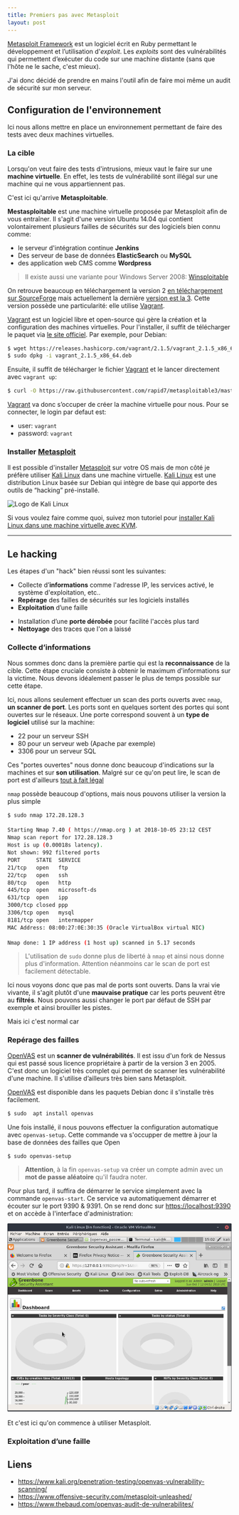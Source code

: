 ```yaml
---
title: Premiers pas avec Metasploit
layout: post
---
```


[Metasploit Framework][metasploit] est un logiciel écrit en Ruby permettant le développement et l’utilisation d'_exploit_. Les _exploits_ sont des vulnérabilités qui permettent d’exécuter du code sur une machine distante (sans que l'hôte ne le sache, c'est mieux).

J'ai donc décidé de prendre en mains l'outil afin de faire moi même un audit de sécurité sur mon serveur.

## Configuration de l'environnement

Ici nous allons mettre en place un environnement permettant de faire des tests avec deux machines virtuelles.

### La cible

Lorsqu'on veut faire des tests d'intrusions, mieux vaut le faire sur une **machine virtuelle**. En effet, les tests de vulnérabilité sont illégal sur une machine qui ne vous appartiennent pas.

C'est ici qu'arrive **Metasploitable**.

**Mestasploitable** est une machine virtuelle proposée par Metasploit afin de vous entraîner. Il s'agit d'une version Ubuntu 14.04 qui contient volontairement plusieurs failles de sécurités sur des logiciels bien connu comme:

- le serveur d'intégration continue **Jenkins**
- Des serveur de base de données **ElasticSearch** ou **MySQL**
- des application web CMS comme **Wordpress**

> Il existe aussi une variante pour Windows Server 2008: [Winsploitable][winsploitable]

On retrouve beaucoup en téléchargement la version 2 [en téléchargement sur SourceForge][metasploitable2] mais actuellement la dernière [version est la 3][metasploitable3]. Cette version possède une particularité: elle utilise [Vagrant][vagrant].

[Vagrant][vagrant] est un logiciel libre et open-source qui gère la création et la configuration des machines virtuelles. Pour l'installer, il suffit de télécharger le paquet via [le site officiel](https://www.vagrantup.com/downloads.html). Par exemple, pour Debian:

~~~bash
$ wget https://releases.hashicorp.com/vagrant/2.1.5/vagrant_2.1.5_x86_64.deb
$ sudo dpkg -i vagrant_2.1.5_x86_64.deb
~~~

Ensuite, il suffit de télécharger le fichier [Vagrant][vagrant] et le lancer directement avec `vagrant up`:

~~~bash
$ curl -O https://raw.githubusercontent.com/rapid7/metasploitable3/master/Vagrantfile && vagrant up
~~~

[Vagrant][vagrant] va donc s’occuper de créer la machine virtuelle pour nous. Pour se connecter, le login par defaut est:

- user: `vagrant`
- password: `vagrant`

### Installer [Metasploit][metasploit]

Il est possible d'installer [Metasploit][metasploit] sur votre OS mais de mon côté je préfère utiliser [Kali Linux][kali] dans une machine virtuelle. [Kali Linux][kali] est une distribution Linux basée sur Debian qui intègre de base qui apporte des outils de “hacking” pré-installé.

![Logo de Kali Linux](https://docs.kali.org/wp-content/uploads/2015/02/kali-logo.png)

Si vous voulez faire comme quoi, suivez mon tutoriel pour [installer Kali Linux dans une machine virtuelle avec KVM](/tutorial/2018/10/02/kvm.html).

---

## Le hacking

Les étapes d'un "hack" bien réussi sont les suivantes:

- Collecte d’**informations** comme l'adresse IP, les services activé, le système d'exploitation, etc..
- **Repérage** des failles de sécurités sur les logiciels installés
- **Exploitation** d’une faille
<!-- - Compromission -->
- Installation d’une **porte dérobée** pour facilité l'accès plus tard
- **Nettoyage** des traces que l'on a laissé

### Collecte d’informations

Nous sommes donc dans la première partie qui est la **reconnaissance** de la cible. Cette étape cruciale consiste à obtenir le maximum d'informations sur la victime. Nous devons idéalement passer le plus de temps possible sur cette étape.

Ici, nous allons seulement effectuer un scan des ports ouverts avec `nmap`, **un scanner de port**. Les ports sont en quelques sortent des portes qui sont ouvertes sur le réseaux. Une porte correspond souvent à un **type de logiciel** utilisé sur la machine:

- 22 pour un serveur SSH
- 80 pour un serveur web (Apache par exemple)
- 3306 pour un serveur SQL

Ces "portes ouvertes" nous donne donc beaucoup d'indications sur la machines et sur **son utilisation**. Malgré sur ce qu'on peut lire, le scan de port est d'ailleurs [tout à fait légal](http://www.infond.fr/2010/09/legalite-du-scan-de-port.html)

`nmap` possède beaucoup d'options, mais nous pouvons utiliser la version la plus simple

~~~bash
$ sudo nmap 172.28.128.3

Starting Nmap 7.40 ( https://nmap.org ) at 2018-10-05 23:12 CEST
Nmap scan report for 172.28.128.3
Host is up (0.00018s latency).
Not shown: 992 filtered ports
PORT     STATE  SERVICE
21/tcp   open   ftp
22/tcp   open   ssh
80/tcp   open   http
445/tcp  open   microsoft-ds
631/tcp  open   ipp
3000/tcp closed ppp
3306/tcp open   mysql
8181/tcp open   intermapper
MAC Address: 08:00:27:0E:30:35 (Oracle VirtualBox virtual NIC)

Nmap done: 1 IP address (1 host up) scanned in 5.17 seconds
~~~

> L'utilisation de `sudo` donne plus de liberté à `nmap` et ainsi nous donne plus d'information. Attention néanmoins car le scan de port est facilement détectable.

Ici nous voyons donc que pas mal de ports sont ouverts. Dans la vrai vie vivante, il s'agit plutôt d'une **mauvaise pratique** car les ports peuvent être au **filtrés**. Nous pouvons aussi changer le port par défaut de SSH par exemple et ainsi brouiller les pistes.

Mais ici c'est normal car

### Repérage des failles

[OpenVAS][openvas] est un **scanner de vulnérabilités**. Il est issu d'un fork de Nessus qui est passé sous licence propriétaire à partir de la version 3 en 2005. C'est donc un logiciel très complet qui permet de scanner les vulnérabilité d'une machine. Il s'utilise d’ailleurs très bien sans Metasploit.

[OpenVAS][openvas] est disponible dans les paquets Debian donc il s'installe très facilement.

~~~bash
$ sudo  apt install openvas
~~~

Une fois installé, il nous pouvons effectuer la configuration automatique avec `openvas-setup`. Cette commande va s'occupper de mettre à jour la base de données des failles que Open

~~~bash
$ sudo openvas-setup
~~~

> **Attention**, à la fin `openvas-setup` va créer un compte admin avec un **mot de passe aléatoire** qu'il faudra noter.


Pour plus tard, il suffira de démarrer le service simplement avec la commande `openvas-start`. Ce service va automatiquement démarrer et écouter sur le port 9390 & 9391. On se rend donc sur <https://localhost:9390> et on accède à l'interface d'administration:

![interface d'administration d'OpenVAS](/img/kali_msf_openvas.png)


Et c'est ici qu'on commence à utiliser Metasploit.

### Exploitation d’une faille

## Liens

- <https://www.kali.org/penetration-testing/openvas-vulnerability-scanning/>
- <https://www.offensive-security.com/metasploit-unleashed/>
- <https://www.thebaud.com/openvas-audit-de-vulnerabilites/>

[openvas]: http://www.openvas.org/
[metasploit]: https://www.metasploit.com/
[metasploitable2]: https://sourceforge.net/projects/metasploitable/files/Metasploitable2/
[metasploitable3]: https://github.com/rapid7/metasploitable3
[vagrant]: https://www.vagrantup.com
[kali]: https://www.kali.org/
[winsploitable]: https://mega.nz/#!XwYGjSjY!egVGg5celP3VSScDJbiKUuojeJwczzSgt65niQLqIB8
